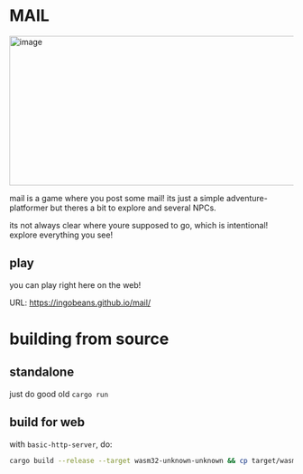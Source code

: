 # MAIL
<img width="860" height="265" alt="image" src="https://github.com/user-attachments/assets/8cbd2844-e803-45aa-8424-317a5aee4360" />


mail is a game where you post some mail! its just a simple adventure-platformer but theres a bit to explore and several NPCs.

its not always clear where youre supposed to go, which is intentional! explore everything you see!

## play

you can play right here on the web!

URL: https://ingobeans.github.io/mail/

# building from source

## standalone

just do good old `cargo run`

## build for web

with `basic-http-server`, do:
```bash
cargo build --release --target wasm32-unknown-unknown && cp target/wasm32-unknown-unknown/release/mail.wasm web/ && basic-http-server web/
```